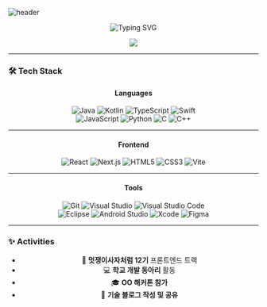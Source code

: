 ![header](https://capsule-render.vercel.app/api?type=rect&color=gradient&height=150&section=header&text=👩‍💻%20Welcome%20to%20Na._.kyung's%20Github!%20👩‍💻&fontSize=30&fontAlign=50&fontAlignY=50)

<p align="center">
  <img src="https://readme-typing-svg.herokuapp.com?font=Fira+Code&size=25&duration=4000&pause=1000&color=6A5ACD&center=true&vCenter=true&width=500&lines=👩‍💻+Frontend+%7C+Backend+Developer;🎨+Creative+Problem+Solver;🚀+Passionate+about+Tech!" alt="Typing SVG" />
</p>

<p align="center">
  <img src="https://hits.seeyoufarm.com/api/count/incr/badge.svg?url=https%3A%2F%2Fgithub.com%2Flee-nakyung&count_bg=%2379C83D&title_bg=%23555555&icon=&icon_color=%23E7E7E7&title=Visits&edge_flat=false" />
</p>

---

### 🛠 **Tech Stack**

<div align="center">
  
#### Languages  
![Java](https://img.shields.io/badge/Java-%23ED8B00.svg?style=for-the-badge&logo=openjdk&logoColor=white)
![Kotlin](https://img.shields.io/badge/Kotlin-%237F52FF.svg?style=for-the-badge&logo=kotlin&logoColor=white)
![TypeScript](https://img.shields.io/badge/TypeScript-%23007ACC.svg?style=for-the-badge&logo=typescript&logoColor=white)
![Swift](https://img.shields.io/badge/Swift-%23FA7343.svg?style=for-the-badge&logo=swift&logoColor=white)<br>
![JavaScript](https://img.shields.io/badge/JavaScript-%23F7DF1E.svg?style=for-the-badge&logo=javascript&logoColor=black)
![Python](https://img.shields.io/badge/Python-%233776AB.svg?style=for-the-badge&logo=python&logoColor=white)
![C](https://img.shields.io/badge/C-%2300599C.svg?style=for-the-badge&logo=c&logoColor=white)
![C++](https://img.shields.io/badge/C++-%2300599C.svg?style=for-the-badge&logo=cplusplus&logoColor=white)

---

#### Frontend  
![React](https://img.shields.io/badge/React-%2361DAFB.svg?style=for-the-badge&logo=react&logoColor=white)
![Next.js](https://img.shields.io/badge/Next.js-%23000000.svg?style=for-the-badge&logo=nextdotjs&logoColor=white)
![HTML5](https://img.shields.io/badge/HTML5-%23E34F26.svg?style=for-the-badge&logo=html5&logoColor=white)
![CSS3](https://img.shields.io/badge/CSS3-%231572B6.svg?style=for-the-badge&logo=css3&logoColor=white)
![Vite](https://img.shields.io/badge/Vite-%23646CFF.svg?style=for-the-badge&logo=vite&logoColor=white)

---

#### Tools  
![Git](https://img.shields.io/badge/Git-%23F05033.svg?style=for-the-badge&logo=git&logoColor=white)
![Visual Studio](https://img.shields.io/badge/Visual%20Studio-%235C2D91.svg?style=for-the-badge&logo=visualstudio&logoColor=white)
![Visual Studio Code](https://img.shields.io/badge/Visual%20Studio%20Code-%23007ACC.svg?style=for-the-badge&logo=visualstudiocode&logoColor=white)<br>
![Eclipse](https://img.shields.io/badge/Eclipse-%23FE7A16.svg?style=for-the-badge&logo=eclipseide&logoColor=white)
![Android Studio](https://img.shields.io/badge/Android%20Studio-%233DDC84.svg?style=for-the-badge&logo=androidstudio&logoColor=white)
![Xcode](https://img.shields.io/badge/Xcode-%23147EFB.svg?style=for-the-badge&logo=xcode&logoColor=white)
![Figma](https://img.shields.io/badge/Figma-%23F24E1E.svg?style=for-the-badge&logo=figma&logoColor=white)

</div>

---

### ✨ **Activities**

<div align="center">

- 🦁 **멋쟁이사자처럼 12기** 프론트엔드 트랙  
- 💻 **학교 개발 동아리** 활동  
- 🎓 **OO 해커톤 참가**  
- 🎨 **기술 블로그 작성 및 공유**  

</div>
